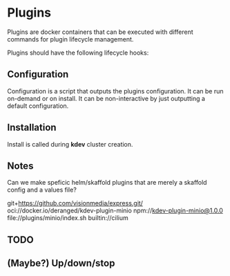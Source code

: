 # Plugins

Plugins are docker containers that can be executed with different commands for plugin lifecycle management.

Plugins should have the following lifecycle hooks:

## Configuration

Configuration is a script that outputs the plugins configuration. It can be run on-demand or on install. It can be non-interactive by just outputting a default configuration.

## Installation

Install is called during **kdev** cluster creation.

## Notes

Can we make speficic helm/skaffold plugins that are merely a skaffold config and a values file?

git+https://github.com/visionmedia/express.git/
oci://docker.io/deranged/kdev-plugin-minio
npm://kdev-plugin-minio@1.0.0
file://plugins/minio/index.sh
builtin://cilium

## TODO

## (Maybe?) Up/down/stop
